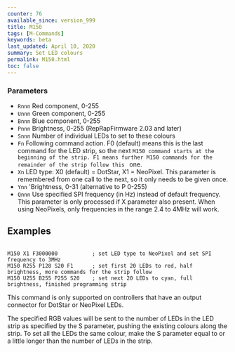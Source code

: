 ```yaml
---
counter: 76
available_since: version_999
title: M150
tags: [M-Commands] 
keywords: beta 
last_updated: April 10, 2020 
summary: Set LED colours 
permalink: M150.html
toc: false 
---
```



### Parameters

* `Rnnn` Red component, 0-255
* `Unnn` Green component, 0-255
* `Bnnn` Blue component, 0-255
* `Pnnn` Brightness, 0-255 (RepRapFirmware 2.03 and later)
* `Snnn` Number of individual LEDs to set to these colours
* `Fn` Following command action. F0 (default) means this is the last command for the LED strip, so the next ` M150 command starts at the beginning of the strip. F1 means further M150 commands for the remainder of the strip follow this  ` one.
* `Xn` LED type: X0 (default) = DotStar, X1 = NeoPixel. This parameter is remembered from one call to the next, so it only needs to be given once.
* `Ynn` 'Brightness, 0-31 (alternative to P 0-255)
* `Qnnn` Use specified SPI frequency (in Hz) instead of default frequency. This parameter is only processed if X parameter also present. When using NeoPixels, only frequencies in the range 2.4 to 4MHz will work.

## Examples

```

M150 X1 F3000000           ; set LED type to NeoPixel and set SPI frequency to 3MHz
M150 R255 P128 S20 F1      ; set first 20 LEDs to red, half brightness, more commands for the strip follow
M150 U255 B255 P255 S20    ; set next 20 LEDs to cyan, full brightness, finished programming strip

```

This command is only supported on controllers that have an output connector for DotStar or NeoPixel LEDs.

The specified RGB values will be sent to the number of LEDs in the LED  strip as specified by the S parameter, pushing the existing colours along the strip. To set all the LEDs the same colour, make the S parameter equal to or a little longer than the number of LEDs in the strip.

